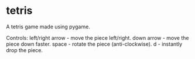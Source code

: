 # tetris
A tetris game made using pygame.

Controls:
left/right arrow - move the piece left/right.
down arrow - move the piece down faster.
space - rotate the piece (anti-clockwise).
d - instantly drop the piece.
